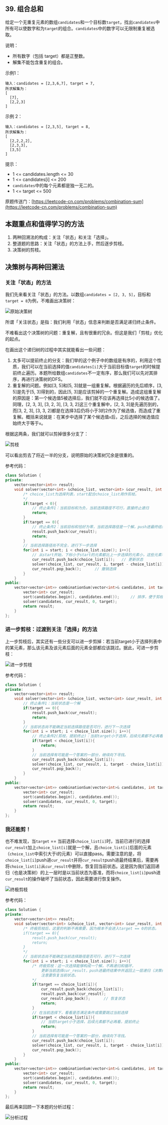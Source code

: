 ## 39. 组合总和

给定一个无重复元素的数组`candidates`和一个目标数`target`，找出`candidates`中所有可以使数字和为`target`的组合。`candidates`中的数字可以无限制重复被选取。

说明：

+ 所有数字（包括 target）都是正整数。
+ 解集不能包含重复的组合。

示例1：

``` text
输入：candidates = [2,3,6,7], target = 7,
所求解集为：
[
  [7],
  [2,2,3]
]
```

示例 2：

``` text
输入：candidates = [2,3,5], target = 8,
所求解集为：
[
  [2,2,2,2],
  [2,3,3],
  [3,5]
]
```

提示：

+ 1 <= candidates.length <= 30
+ 1 <= candidates\[i\] <= 200
+ `candidates`中的每个元素都是独一无二的。
+ 1 <= target <= 500

原题传送门：[https://leetcode-cn.com/problems/combination-sum](https://leetcode-cn.com/problems/combination-sum)

## 本题重点和值得学习的方法

1. 两种回溯法的构成：关注「状态」和关注「选择」。
2. 整道题的思路：关注「状态」的方法上手，然后逐步剪枝。
3. 决策树的剪枝。

## 决策树与两种回溯法

### 关注「状态」的方法

我们先来看关注「状态」的方法。以数组`candidates = [2, 3, 5]`，目标和`target = 8`为例，不难画出决策树：

![原始决策树](./组合总和/原始决策树.png)

所谓「关注状态」是指：我们利用「状态」信息来判断是否满足递归终止条件。

不难看出这个决策树的问题：重复解，且有很重的冗余。但这是我们「剪枝」优化的起点。

在画出这个递归树的过程中其实就能看出一些问题：

1. 太多可以提前终止的分支：我们举的这个例子中的数组是有序的，利用这个性质，我们可以在当前选择的值`candidates[i]`大于当前目标值`target`的时候提前终止遍历。本题所给数组`candidates`不一定有序，那么我们可以先对其排序，再进行决策树的DFS。
2. 重复解的问题。例如\[3, 5\]和\[5, 3\]就是一组重复解。根据遍历的先后顺序，\[3, 5\]是先于\[5, 3\]得到的，因此\[5, 3\]是应该剪掉的一个重复解。造成这组重复解的原因是：第一个候选值5被选择后，我们就不应该再选择比5小的候选值了。同理，\[2, 3, 3\], \[3, 2, 3\], \[3, 3, 2\]这三个重复解中，\[2, 3, 3\]是先遍历到的，而\[3, 2, 3\], \[3, 3, 2\]都是在选择3后仍将小于3的2作为了候选值，而造成了重复解。概括来说就是：在某步中选择了某个候选值`x`后，之后选择的候选值应始终大于等于`x`。

根据这两条，我们就可以剪掉很多分支了：

![剪枝](组合总和/剪枝.png)

可以看出剪去了将近一半的分支，说明原始的决策树冗余是很重的。

参考代码：

``` c++
class Solution {
private:
    vector<vector<int>> result;
    void solver(vector<int> &choice_list, vector<int> &cur_result, int start, int target){
		/* choice_list为选择列表，start配合choice_list用作剪枝。
		*/
        if(target < 0){
			// 终止条件1：当前目标和为负，当前选择路径不可行，直接终止递归
			return;
		}
        if(target == 0){
			// 终止条件2：当前目标和恰好为零，当前选择路径是一个解，push进最终结果中
            result.push_back(cur_result);
            return;
        }
		// 当前选择路径尚不完全，进行下一步选择
        for(int i = start; i < choice_list.size(); i++){
			// 从start开始，下标小于start的元素都比上一步选择的元素小，这些元素不能选
            cur_result.push_back(choice_list[i]);	// 更新状态
            solver(choice_list, cur_result, i, target - choice_list[i]);	// 进入下一轮递归。下轮递归的选择列表要排除下标小于i的元素，即start = i
            cur_result.pop_back();		// 撤销选择
        }
    }
public:
    vector<vector<int>> combinationSum(vector<int>& candidates, int target) {
        vector<int> cur_result;
        sort(candidates.begin(), candidates.end());		// 排序，便于剪枝
        solver(candidates, cur_result, 0, target);
        return result;
    }
};
```

### 进一步剪枝：过渡到关注「选择」的方法

上一步剪枝后，其实还有一些分支可以进一步剪掉：若当前target小于选择列表中的某元素，那么该元素及该元素后面的元素全部都应该跳过。据此，可进一步剪枝：

![进一步剪枝](./组合总和/进一步剪枝.png)

参考代码：

``` c++
class Solution {
private:
    vector<vector<int>> result;
    void solver(vector<int> &choice_list, vector<int> &cur_result, int start, int target){
        // 终止条件1：当前状态是一个解
        if(target == 0){
            result.push_back(cur_result);
            return;
        }
        // 当前状态尚不能确定当前选择路径是否可行，进行下一次选择
        for(int i = start; i < choice_list.size(); i++){
            // 终止条件2(剪枝，提前终止)：当前target小于选择，后续元素都不必再看，提前终止
            if(target < choice_list[i]){
                return;
            }
            // 当前选择有可能是一个答案的一部分，继续向下寻找。
            cur_result.push_back(choice_list[i]);
            solver(choice_list, cur_result, i, target - choice_list[i]);
            cur_result.pop_back();
        }
    }
public:
    vector<vector<int>> combinationSum(vector<int>& candidates, int target) {
        vector<int> cur_result;
        sort(candidates.begin(), candidates.end());
        solver(candidates, cur_result, 0, target);
        return result;
    }
};
```

### 我还能剪！

也不难发现，当`target` == 当前选择`choice_list[i]`时，当前已进行的选择`cur_result`加上`choice_list[i]`就是一个解，且`choice_list[i]`后面的元素（`choice_list`中索引大于i的元素）可以直接pass。需要注意的是，将`choice_list[i]`push进`cur_result`并将`cur_result`push进最终结果后，需要再将`choice_list[i]`从`cur_result`中删除，恢复回当前状态。这是因为我们返回递归（也是决策树）的上一层时是以当前状态为基准，而将`choice_list[i]`push进`cur_result`的操作破坏了当前状态，因此需要进行恢复操作。

![终极剪枝](./组合总和/终极剪枝.png)

参考代码：

``` c++
class Solution {
private:
    vector<vector<int>> result;
    void solver(vector<int> &choice_list, vector<int> &cur_result, int start, int target){
        /* 终极剪枝后，这里的判断不再需要，因为根本不会进入target == 0的状态。
        if(target == 0){
            result.push_back(cur_result);
            return;
        }
        */
        // 当前状态尚不能确定当前选择路径是否可行，进行下一次选择
        for(int i = start; i < choice_list.size(); i++){
            /* 终极剪枝：这一次选择能够构成一个解，不再递归和循环，
				更新当前选择cur_result，push进最终结果中并返回上一层递归（决策树的上一层）。
				注意要恢复当前状态。
			*/
			if(target == choice_list[i]){
                cur_result.push_back(choice_list[i]);
                result.push_back(cur_result);
                cur_result.pop_back();		// 恢复状态
                return;
            }
            // 在当前选择下，看看是否满足条件或需要跳过当前选择
            if(target < choice_list[i]){
                // 当前target小于选择，后续元素都不必再看，提前终止
                return;
            }
            // 当前选择有可能是一个答案的一部分，继续向下寻找。
            cur_result.push_back(choice_list[i]);
            solver(choice_list, cur_result, i, target - choice_list[i]);
            cur_result.pop_back();
        }
    }
public:
    vector<vector<int>> combinationSum(vector<int>& candidates, int target) {
        vector<int> cur_result;
        sort(candidates.begin(), candidates.end());
        solver(candidates, cur_result, 0, target);
        return result;
    }
};
```

最后再来回顾一下本题的分析过程：

![分析过程](./组合总和/整题分析过程.gif)
